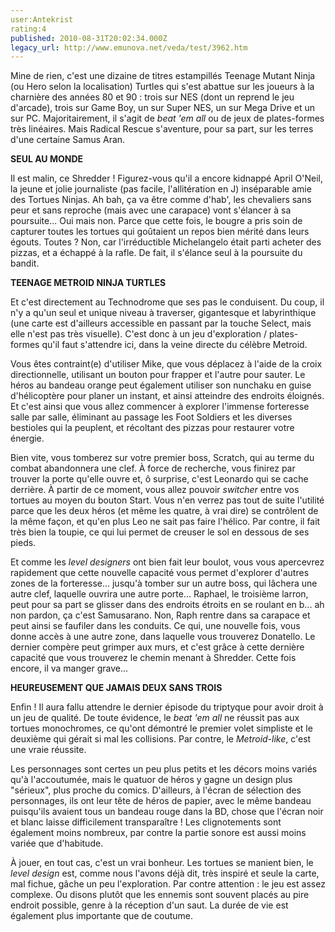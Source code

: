 ```yaml
---
user:Antekrist
rating:4
published: 2010-08-31T20:02:34.000Z
legacy_url: http://www.emunova.net/veda/test/3962.htm
---
```

Mine de rien, c'est une dizaine de titres estampillés Teenage Mutant Ninja (ou Hero selon la localisation) Turtles qui s'est abattue sur les joueurs à la charnière des années 80 et 90 : trois sur NES (dont un reprend le jeu d'arcade), trois sur Game Boy, un sur Super NES, un sur Mega Drive et un sur PC. Majoritairement, il s'agit de _beat 'em all_ ou de jeux de plates-formes très linéaires. Mais Radical Rescue s'aventure, pour sa part, sur les terres d'une certaine Samus Aran.  

  

**SEUL AU MONDE**  

Il est malin, ce Shredder ! Figurez-vous qu'il a encore kidnappé April O'Neil, la jeune et jolie journaliste (pas facile, l'allitération en J) inséparable amie des Tortues Ninjas. Ah bah, ça va être comme d'hab', les chevaliers sans peur et sans reproche (mais avec une carapace) vont s'élancer à sa poursuite... Oui mais non. Parce que cette fois, le bougre a pris soin de capturer toutes les tortues qui goûtaient un repos bien mérité dans leurs égouts. Toutes ? Non, car l'irréductible Michelangelo était parti acheter des pizzas, et a échappé à la rafle. De fait, il s'élance seul à la poursuite du bandit.  

  

**TEENAGE METROID NINJA TURTLES**  

Et c'est directement au Technodrome que ses pas le conduisent. Du coup, il n'y a qu'un seul et unique niveau à traverser, gigantesque et labyrinthique (une carte est d'ailleurs accessible en passant par la touche Select, mais elle n'est pas très visuelle). C'est donc à un jeu d'exploration / plates-formes qu'il faut s'attendre ici, dans la veine directe du célèbre Metroid.  

Vous êtes contraint(e) d'utiliser Mike, que vous déplacez à l'aide de la croix directionnelle, utilisant un bouton pour frapper et l'autre pour sauter. Le héros au bandeau orange peut également utiliser son nunchaku en guise d'hélicoptère pour planer un instant, et ainsi atteindre des endroits éloignés. Et c'est ainsi que vous allez commencer à explorer l'immense forteresse salle par salle, éliminant au passage les Foot Soldiers et les diverses bestioles qui la peuplent, et récoltant des pizzas pour restaurer votre énergie.  

Bien vite, vous tomberez sur votre premier boss, Scratch, qui au terme du combat abandonnera une clef. À force de recherche, vous finirez par trouver la porte qu'elle ouvre et, ô surprise, c'est Leonardo qui se cache derrière. À partir de ce moment, vous allez pouvoir _switcher_ entre vos tortues au moyen du bouton Start. Vous n'en verrez pas tout de suite l'utilité parce que les deux héros (et même les quatre, à vrai dire) se contrôlent de la même façon, et qu'en plus Leo ne sait pas faire l'hélico. Par contre, il fait très bien la toupie, ce qui lui permet de creuser le sol en dessous de ses pieds.  

Et comme les _level designers_ ont bien fait leur boulot, vous vous apercevrez rapidement que cette nouvelle capacité vous permet d'explorer d'autres zones de la forteresse... jusqu'à tomber sur un autre boss, qui lâchera une autre clef, laquelle ouvrira une autre porte... Raphael, le troisième larron, peut pour sa part se glisser dans des endroits étroits en se roulant en b... ah non pardon, ça c'est Samusarano. Non, Raph rentre dans sa carapace et peut ainsi se faufiler dans les conduits. Ce qui, une nouvelle fois, vous donne accès à une autre zone, dans laquelle vous trouverez Donatello. Le dernier compère peut grimper aux murs, et c'est grâce à cette dernière capacité que vous trouverez le chemin menant à Shredder. Cette fois encore, il va manger grave...  

  

**HEUREUSEMENT QUE JAMAIS DEUX SANS TROIS**  

Enfin ! Il aura fallu attendre le dernier épisode du triptyque pour avoir droit à un jeu de qualité. De toute évidence, le _beat 'em all_ ne réussit pas aux tortues monochromes, ce qu'ont démontré le premier volet simpliste et le deuxième qui gérait si mal les collisions. Par contre, le _Metroid-like_, c'est une vraie réussite.  

Les personnages sont certes un peu plus petits et les décors moins variés qu'à l'accoutumée, mais le quatuor de héros y gagne un design plus "sérieux", plus proche du comics. D'ailleurs, à l'écran de sélection des personnages, ils ont leur tête de héros de papier, avec le même bandeau puisqu'ils avaient tous un bandeau rouge dans la BD, chose que l'écran noir et blanc laisse difficilement transparaître ! Les clignotements sont également moins nombreux, par contre la partie sonore est aussi moins variée que d'habitude.  

À jouer, en tout cas, c'est un vrai bonheur. Les tortues se manient bien, le _level design_ est, comme nous l'avons déjà dit, très inspiré et seule la carte, mal fichue, gâche un peu l'exploration. Par contre attention : le jeu est assez complexe. Ou disons plutôt que les ennemis sont souvent placés au pire endroit possible, genre à la réception d'un saut. La durée de vie est également plus importante que de coutume.